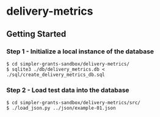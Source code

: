# delivery-metrics

## Getting Started

### Step 1 - Initialize a local instance of the database
```
$ cd simpler-grants-sandbox/delivery-metrics/
$ sqlite3 ./db/delivery_metrics.db < ./sql/create_delivery_metrics_db.sql
```

### Step 2 - Load test data into the database
```
$ cd simpler-grants-sandbox/delivery-metrics/src/
$ ./load_json.py ../json/example-01.json
```

